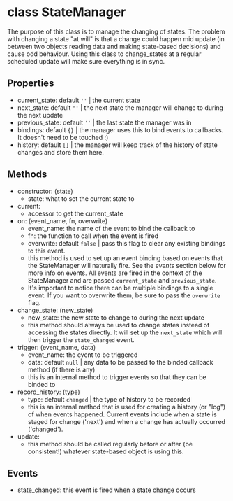 # class StateManager

The purpose of this class is to manage the changing of states. The problem with changing a state "at will" is that a change could happen mid update (in between two objects reading data and making state-based decisions) and cause odd behaviour. Using this class to change_states at a regular scheduled update will make sure everything is in sync.

## Properties

- current_state: default `''` | the current state 
- next_state: default `''` | the next state the manager will change to during the next update
- previous_state: default `''` | the last state the manager was in
- bindings: default `{}` | the manager uses this to bind events to callbacks. It doesn't need to be touched :)
- history: default `[]` | the manager will keep track of the history of state changes and store them here. 

## Methods

- constructor: (state)
    - state: what to set the current state to
- current: 
    - accessor to get the current_state
- on: (event_name, fn, overwrite)
    - event_name: the name of the event to bind the callback to
    - fn: the function to call when the event is fired
    - overwrite: default `false` | pass this flag to clear any existing bindings to this event.
    - this method is used to set up an event binding based on events that the StateManager will naturally fire. See the *events* section below for more info on events. All events are fired in the context of the StateManager and are passed `current_state` and `previous_state`. 
    - It's important to notice there can be multiple bindings to a single event. If you want to overwrite them, be sure to pass the `overwrite` flag.
- change_state: (new_state) 
    - new_state: the new state to change to during the next update
    - this method should always be used to change states instead of accessing the states directly. It will set up the `next_state` which will then trigger the `state_changed` event.
- trigger: (event_name, data)
    - event_name: the event to be triggered
    - data: default `null` | any data to be passed to the binded callback method (if there is any)
    - this is an internal method to trigger events so that they can be binded to
- record_history: (type)
    - type: default `changed` | the type of history to be recorded
    - this is an internal method that is used for creating a history (or "log") of when events happened. Current events include when a state is staged for change ('next') and when a change has actually occurred ('changed'). 
- update:
    - this method should be called regularly before or after (be consistent!) whatever state-based object is using this. 

## Events

- state_changed: this event is fired when a state change occurs 
